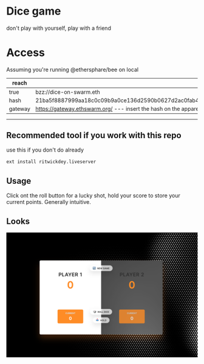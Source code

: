 # Dice game

don't play with yourself, play with a friend

# Access

Assuming you're running @ethersphare/bee on local

| reach   |                                                                         |
| ------- | ----------------------------------------------------------------------- |
| true    | bzz://dice-on-swarm.eth                                                 |
| hash    | 21ba5f8887999aa18c0c09b9a0ce136d2590b0627d2ac0fab437d93af65b0d33        |
| gateway | https://gateway.ethswarm.org/ --- insert the hash on the apparent field |

---

## Recommended tool if you work with this repo

use this if you don't do already

```bash
ext install ritwickdey.liveserver
```

## Usage

Click ont the roll button for a lucky shot, hold your score to store your current points. Generally intuitive.

## Looks

![](./assets/source/sneakpeak.png)

[def]: https://gateway.ethswarm.org/
